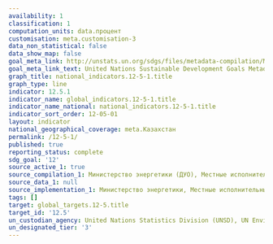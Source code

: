 ```yaml
---
availability: 1
classification: 1
computation_units: data.процент
customisation: meta.customisation-3
data_non_statistical: false
data_show_map: false
goal_meta_link: http://unstats.un.org/sdgs/files/metadata-compilation/Metadata-Goal-12.pdf
goal_meta_link_text: United Nations Sustainable Development Goals Metadata (pdf 782kB)
graph_title: national_indicators.12-5-1.title
graph_type: line
indicator: 12.5.1
indicator_name: global_indicators.12-5-1.title
indicator_name_national: national_indicators.12-5-1.title
indicator_sort_order: 12-05-01
layout: indicator
national_geographical_coverage: meta.Казахстан
permalink: /12-5-1/
published: true
reporting_status: complete
sdg_goal: '12'
source_active_1: true
source_compilation_1: Министерство энергетики (ДУО), Местные исполнительные органы
source_data_1: null
source_implementation_1: Министерство энергетики, Местные исполнительные органы
tags: []
target: global_targets.12-5.title
target_id: '12.5'
un_custodian_agency: United Nations Statistics Division (UNSD), UN Environment (UNEP)
un_designated_tier: '3'
---
```

